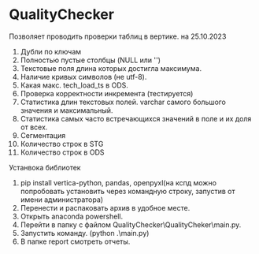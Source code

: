 # QualityChecker
Позволяет проводить проверки таблиц в вертике. на 25.10.2023
1. Дубли по ключам
2. Полностью пустые столбцы (NULL или '')
3. Текстовые поля длина которых достигла максимума.
4. Наличие кривых символов (не utf-8).
5. Какая макс. tech_load_ts в ODS.
6. Проверка корректности инкремента (тестируется)
7. Статистика длин текстовых полей. varchar самого большого значения и максимальный.
8. Статистика самых часто встречающихся значений в поле и их доля от всех.
9. Сегментация
10. Количество строк в STG
11. Количество строк в ODS

Устанвока библиотек
1. pip install vertica-python, pandas, openpyxl(на кспд можно попробовать установить через командную строку, запустив от имени администратора)
2. Перенести и распаковать архив в удобное месте.
3. Открыть anaconda powershell.
4. Перейти в папку с файлом QualityChecker\QualityCheker\main.py.
5. Запустить команду. (python .\main.py)
6. В папке report смотреть отчеты.
